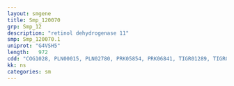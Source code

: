 ```yaml
---
layout: smgene
title: Smp_120070
grp: Smp_12
description: "retinol dehydrogenase 11"
smp: Smp_120070.1
uniprot: "G4VSH5"
length:   972
cdd: "COG1028, PLN00015, PLN02780, PRK05854, PRK06841, TIGR01289, TIGR02632, cd05327, cl21454, pfam00106, pfam08659, smart00822"
kk: ns
categories: sm
---
```

